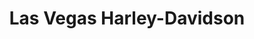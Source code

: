 ---
title: "Las Vegas Harley-Davidson"
url: /las-vegas/las-vegas-harley-davidson/
shop: motorcycle
---